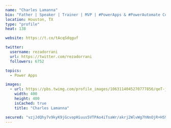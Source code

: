 ```yaml
---
name: "Charles Lamanna"
bio: "Father | Speaker | Trainer | MVP | #PowerApps & #PowerAutomate Community Super User | YouTuber Right-pointing triangle http://youtube.com/c/rezadorrani | Learn - Share - Clockwise rightwards and leftwards open circle arrows"
location: Houston, TX
type: "profile"
heat: 138

website: https://t.co/tAcqSdqguf

twitter:
  username: rezadorrani
  url: https://twitter.com/rezadorrani
  followers: 6752

topics:
  - Power Apps

images:
  - url: https://pbs.twimg.com/profile_images/1063114045270777856/qeT-jpWr_400x400.jpg
    width: 400
    height: 400
    isCached: true
    title: "Charles Lamanna"

secured: "vzjJdQhy7v9kyK9jGcvopHiuus5VTPAo4iTsaWr/akrj2WlvWg7hNnOjR+HS9xMBsjMHvUkqg44xgN0nHPGV2iuSggQ3VNpODLy3qaukOd76K3D67SOd1Ag+Bbm4YxnigHcj0xWNHOkGV1wBU5Mi4arsrkDIK/63T1SBamGV0kIIJx9cwP+h94jKLDZeZoocuVEvwmXkc7zOoj42rrJc64DJfa/yMIPWISCeR8BCeFmnjtb37I/MLk0c3V3tnadS/9JMoakbMfwDxzEszzlLyl7Zubye13CDcpz/OQkB1bwHfutOjgiwPlLKTRTJCE+e/Ni0VZLwaPDp5+9MKpFZsLrSXQYykCEXvEof0zU9Aht9I+ql0MPz4Ysjkz96bYN+Q+E6cTFxkxHM6bUDJHBLduPPL2Wo6NziFeCv1SYbpZs=;OCC1yZcZ1w5ql0XaOsNbMw=="
---
```


